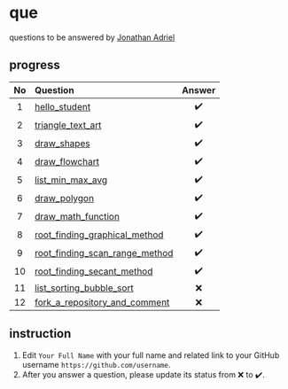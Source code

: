 # que
questions to be answered by [Jonathan Adriel](https://github.com/JonathanAdriel)


## progress
No | Question | Answer
:-: | :- | :-:
1 | [hello_student](hello_student.ipynb) | :heavy_check_mark:
2 | [triangle_text_art](triangle_text_art.ipynb) | :heavy_check_mark:
3 | [draw_shapes](draw_shapes.ipynb) | :heavy_check_mark:
4 | [draw_flowchart](draw_flowchart.ipynb) | :heavy_check_mark:
5 | [list_min_max_avg](list_min_max_avg.ipynb) | :heavy_check_mark:
6 | [draw_polygon](draw_polygon.ipynb) | :heavy_check_mark:
7 | [draw_math_function](draw_math_function.ipynb) | :heavy_check_mark:
8 | [root_finding_graphical_method](root_finding_graphical_method.ipynb) | :heavy_check_mark:
9 | [root_finding_scan_range_method](root_finding_scan_range_method.ipynb) | :heavy_check_mark:
10 | [root_finding_secant_method](root_finding_secant_method.ipynb) | :heavy_check_mark:
11 | [list_sorting_bubble_sort](list_sorting_bubble_sort.ipynb) | :x:
12 | [fork_a_repository_and_comment](fork_a_repository_and_comment.ipynb) | :x:

## instruction
1. Edit `Your Full Name` with your full name and related link to your GitHub username `https://github.com/username`.
2. After you answer a question, please update its status from :x: to :heavy_check_mark:.
